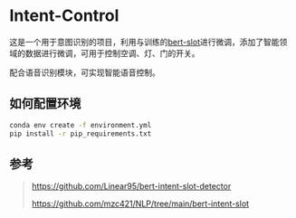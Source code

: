 # Intent-Control

这是一个用于意图识别的项目，利用与训练的[bert-slot](https://huggingface.co/google-bert/bert-base-chinese/tree/main)进行微调，添加了智能领域的数据进行微调，可用于控制空调、灯、门的开关。

配合语音识别模块，可实现智能语音控制。

## 如何配置环境

```bash
conda env create -f environment.yml
pip install -r pip_requirements.txt
```

## 参考

> https://github.com/Linear95/bert-intent-slot-detector
> 
> https://github.com/mzc421/NLP/tree/main/bert-intent-slot
